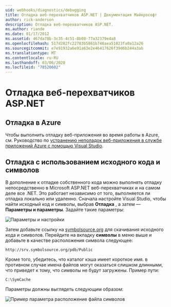 ```yaml
---
uid: webhooks/diagnostics/debugging
title: Отладка веб-перехватчиков ASP.NET | Документация Майкрософт
author: rick-anderson
description: Отладка веб-перехватчиков ASP.NET.
ms.author: riande
ms.date: 01/17/2012
ms.assetid: 467da78b-3c35-4c51-8b08-77a32379e4a8
ms.openlocfilehash: 517d282fc22703b5861b748aea51023fa0a12a26
ms.sourcegitcommit: e7e91932a6e91a63e2e46417626f39d6b244a3ab
ms.translationtype: MT
ms.contentlocale: ru-RU
ms.lasthandoff: 03/06/2020
ms.locfileid: "78520602"
---
```

# <a name="aspnet-webhooks-debugging"></a>Отладка веб-перехватчиков ASP.NET  

## <a name="debugging-in-azure"></a>Отладка в Azure

Чтобы выполнить отладку веб-приложения во время работы в Azure, см. Руководство по [устранению неполадок веб-приложения в службе приложений Azure с помощью Visual Studio](https://azure.microsoft.com/documentation/articles/web-sites-dotnet-troubleshoot-visual-studio/#webserverlogs).

## <a name="debugging-with-source-and-symbols"></a>Отладка с использованием исходного кода и символов

В дополнение к отладке собственного кода можно выполнять отладку непосредственно в Microsoft ASP.NET веб-перехватчиках и на самом деле все .NET. Это работает независимо от того, выполняется ли отладка локально или удаленно. Сначала настройте Visual Studio, чтобы найти исходный код и символы, выбрав **Отладка** , а затем — **Параметры и параметры**. Задайте такие параметры:

![Параметры и настройки](_static/SourceSymbols.png)

Затем добавьте ссылку на [symbolsource.org](http://symbolsource.org) для скачивания исходного кода и символов. Перейдите на вкладку **символы** в меню выше и добавьте в качестве расположения символа следующее:

```
http://srv.symbolsource.org/pdb/Public
```

Кроме того, убедитесь, что каталог кэша имеет короткое имя. в противном случае имена файлов могут оказаться слишком длинными, что приведет к тому, что символы не будут загружены. Пример пути:

```
C:\SymCache
```

Параметры должны выглядеть следующим образом:

![Пример параметра расположение файла символов](_static/SymSource.png)
